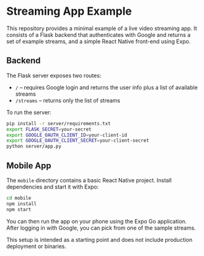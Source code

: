# Streaming App Example

This repository provides a minimal example of a live video streaming app. It consists of a Flask backend that authenticates with Google and returns a set of example streams, and a simple React Native front-end using Expo.

## Backend

The Flask server exposes two routes:

- `/` – requires Google login and returns the user info plus a list of available streams
- `/streams` – returns only the list of streams

To run the server:

```bash
pip install -r server/requirements.txt
export FLASK_SECRET=your-secret
export GOOGLE_OAUTH_CLIENT_ID=your-client-id
export GOOGLE_OAUTH_CLIENT_SECRET=your-client-secret
python server/app.py
```

## Mobile App

The `mobile` directory contains a basic React Native project. Install dependencies and start it with Expo:

```bash
cd mobile
npm install
npm start
```

You can then run the app on your phone using the Expo Go application. After logging in with Google, you can pick from one of the sample streams.

This setup is intended as a starting point and does not include production deployment or binaries.
